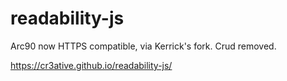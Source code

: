 # readability-js

Arc90 now HTTPS compatible, via Kerrick's fork. Crud removed.

https://cr3ative.github.io/readability-js/
